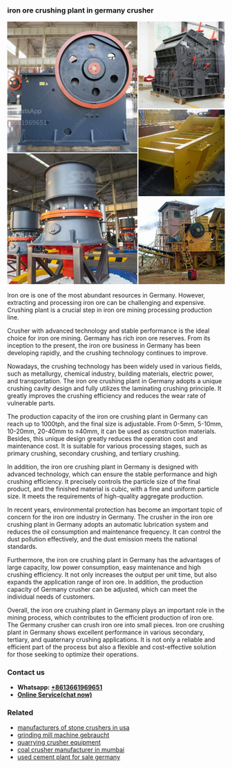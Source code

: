 <h3>iron ore crushing plant in germany crusher</h3><img src='1706766816.jpg' alt=''><p>Iron ore is one of the most abundant resources in Germany. However, extracting and processing iron ore can be challenging and expensive. Crushing plant is a crucial step in iron ore mining processing production line.</p><p>Crusher with advanced technology and stable performance is the ideal choice for iron ore mining. Germany has rich iron ore reserves. From its inception to the present, the iron ore business in Germany has been developing rapidly, and the crushing technology continues to improve.</p><p>Nowadays, the crushing technology has been widely used in various fields, such as metallurgy, chemical industry, building materials, electric power, and transportation. The iron ore crushing plant in Germany adopts a unique crushing cavity design and fully utilizes the laminating crushing principle. It greatly improves the crushing efficiency and reduces the wear rate of vulnerable parts.</p><p>The production capacity of the iron ore crushing plant in Germany can reach up to 1000tph, and the final size is adjustable. From 0-5mm, 5-10mm, 10-20mm, 20-40mm to ≤40mm, it can be used as construction materials. Besides, this unique design greatly reduces the operation cost and maintenance cost. It is suitable for various processing stages, such as primary crushing, secondary crushing, and tertiary crushing.</p><p>In addition, the iron ore crushing plant in Germany is designed with advanced technology, which can ensure the stable performance and high crushing efficiency. It precisely controls the particle size of the final product, and the finished material is cubic, with a fine and uniform particle size. It meets the requirements of high-quality aggregate production.</p><p>In recent years, environmental protection has become an important topic of concern for the iron ore industry in Germany. The crusher in the iron ore crushing plant in Germany adopts an automatic lubrication system and reduces the oil consumption and maintenance frequency. It can control the dust pollution effectively, and the dust emission meets the national standards.</p><p>Furthermore, the iron ore crushing plant in Germany has the advantages of large capacity, low power consumption, easy maintenance and high crushing efficiency. It not only increases the output per unit time, but also expands the application range of iron ore. In addition, the production capacity of Germany crusher can be adjusted, which can meet the individual needs of customers.</p><p>Overall, the iron ore crushing plant in Germany plays an important role in the mining process, which contributes to the efficient production of iron ore. The Germany crusher can crush iron ore into small pieces. Iron ore crushing plant in Germany shows excellent performance in various secondary, tertiary, and quaternary crushing applications. It is not only a reliable and efficient part of the process but also a flexible and cost-effective solution for those seeking to optimize their operations.</p><h3>Contact us</h3><ul><li><strong>Whatsapp:&nbsp;<a href="https://wa.me/8613661969651">+8613661969651</a></strong></li><li><a href="https://swt.shibang-china.com/?git&amp;zhl&amp;iron ore crushing plant in germany crusher"><strong>Online Service(chat now)</strong></a></li></ul><h3>Related</h3><ul><li><a href='manufacturers of stone crushers in usa.md'>manufacturers of stone crushers in usa</a></li><li><a href='grinding mill machine gebraucht.md'>grinding mill machine gebraucht</a></li><li><a href='quarrying crusher equipment.md'>quarrying crusher equipment</a></li><li><a href='coal crusher manufacturer in mumbai.md'>coal crusher manufacturer in mumbai</a></li><li><a href='used cement plant for sale germany.md'>used cement plant for sale germany</a></li></ul>